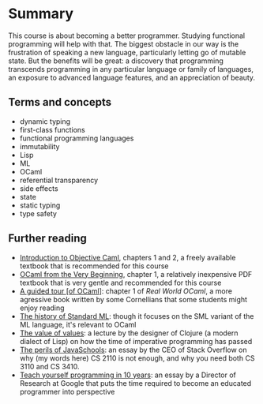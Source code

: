 # Summary

This course is about becoming a better programmer.  Studying functional
programming will help with that.  The biggest obstacle in our way is
the frustration of speaking a new language, particularly letting go of
mutable state.  But the benefits will be great:  a discovery that
programming transcends programming in any particular language or family
of languages, an exposure to advanced language features, and an appreciation
of beauty.

## Terms and concepts

* dynamic typing
* first-class functions
* functional programming languages
* immutability
* Lisp
* ML
* OCaml
* referential transparency
* side effects
* state
* static typing
* type safety

## Further reading

* [Introduction to Objective Caml](http://courses.cms.caltech.edu/cs134/cs134b/book.pdf),
  chapters 1 and 2, a freely available textbook that is recommended for this course
* [OCaml from the Very Beginning](http://ocaml-book.com/), chapter 1, a relatively
  inexpensive PDF textbook that is very gentle and recommended for this course
* [A guided tour [of OCaml]](https://realworldocaml.org/v1/en/html/a-guided-tour.html):
  chapter 1 of *Real World OCaml*, a more agressive book written by some Cornellians
  that some students might enjoy reading
* [The history of Standard ML](http://sml-family.org/history/): though it focuses
  on the SML variant of the ML language, it's relevant to OCaml
* [The value of values](https://www.infoq.com/presentations/Value-Values): a lecture
  by the designer of Clojure (a modern dialect of Lisp) on how the time of
  imperative programming has passed
* [The perils of JavaSchools](https://www.joelonsoftware.com/2005/12/29/the-perils-of-javaschools-2/):
  an essay by the CEO of Stack Overflow on why (my words here) CS 2110 is not enough,
  and why you need both CS 3110 and CS 3410.
* [Teach yourself programming in 10 years](http://norvig.com/21-days.html): 
  an essay by a Director of Research at Google that puts the
  time required to become an educated programmer into perspective
  
